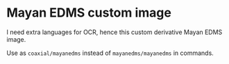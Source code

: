 # Mayan EDMS custom image

I need extra languages for OCR, hence this custom derivative Mayan EDMS image.

Use as `coaxial/mayanedms` instead of `mayanedms/mayanedms` in commands.
